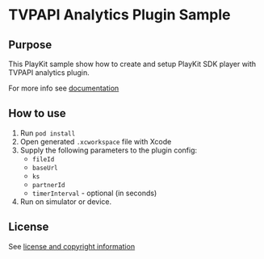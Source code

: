 # TVPAPI Analytics Plugin Sample

## Purpose
This PlayKit sample show how to create and setup PlayKit SDK player with TVPAPI analytics plugin.

For more info see [documentation](https://github.com/kaltura/DeveloperPortalDocs/blob/master/documentation/Mobile-Video-Player-SDKs/v3_iOS_Analytics.md)

## How to use

1. Run `pod install`
2. Open generated `.xcworkspace` file with Xcode
3. Supply the following parameters to the plugin config:
    * `fileId`
    * `baseUrl`
    * `ks`
    * `partnerId`
    * `timerInterval` - optional (in seconds)
4. Run on simulator or device.

## License

See [license and copyright information](https://github.com/kaltura/playkit-ios-samples#license-and-copyright-information)
